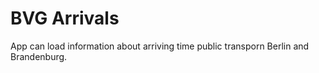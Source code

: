 # BVG Arrivals

App can load information about arriving time public transporn Berlin and Brandenburg.
